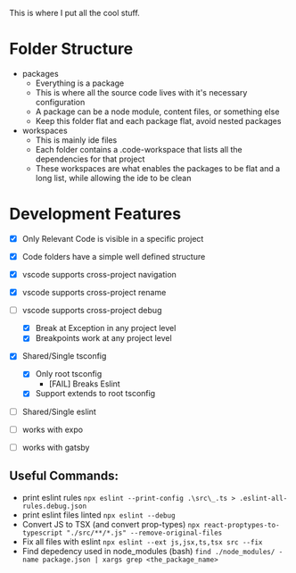 This is where I put all the cool stuff.

# Folder Structure

- packages
    - Everything is a package
    - This is where all the source code lives with it's necessary configuration
    - A package can be a node module, content files, or something else
    - Keep this folder flat and each package flat, avoid nested packages
- workspaces
    - This is mainly ide files
    - Each folder contains a .code-workspace that lists all the dependencies for that project
    - These workspaces are what enables the packages to be flat and a long list, while allowing the ide to be clean


# Development Features

- [x] Only Relevant Code is visible in a specific project
- [x] Code folders have a simple well defined structure
- [x] vscode supports cross-project navigation 
- [x] vscode supports cross-project rename
- [ ] vscode supports cross-project debug
    - [x] Break at Exception in any project level
    - [x] Breakpoints work at any project level
- [x] Shared/Single tsconfig
    - [x] Only root tsconfig
        - [FAIL] Breaks Eslint
    - [x] Support extends to root tsconfig
- [ ] Shared/Single eslint
- [ ] works with expo
- [ ] works with gatsby


## Useful Commands:

- print eslint rules
    `npx eslint --print-config .\src\_.ts > .eslint-all-rules.debug.json`
- print eslint files linted
    `npx eslint --debug`
- Convert JS to TSX (and convert prop-types)
    `npx react-proptypes-to-typescript "./src/**/*.js" --remove-original-files`
- Fix all files with eslint
    `npx eslint --ext js,jsx,ts,tsx src --fix`
- Find depedency used in node_modules (bash)
    `find ./node_modules/ -name package.json | xargs grep <the_package_name>`